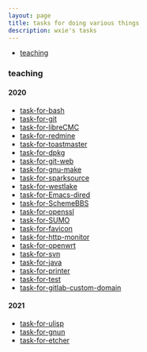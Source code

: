 ```yaml
---
layout: page
title: tasks for doing various things
description: wxie's tasks
---
```


<div class="navbar">
    <div class="navbar-inner">
        <ul class="nav">
            <li><a href="#teaching">teaching</a></li>
        </ul>
    </div>
</div>


### <a name="teaching"></a>teaching

#### 2020

- [task-for-bash](teaching/task-for-bash.html)
- [task-for-git](teaching/task-for-git.html)
- [task-for-libreCMC](teaching/task-for-libreCMC.html)
- [task-for-redmine](teaching/task-for-redmine.html)
- [task-for-toastmaster](teaching/task-for-toastmaster.html)
- [task-for-dpkg](teaching/task-for-dpkg.html)
- [task-for-git-web](teaching/task-for-git-web.html)
- [task-for-gnu-make](teaching/task-for-gnu-make.html)
- [task-for-sparksource](teaching/task-for-sparksource.html)
- [task-for-westlake](teaching/task-for-westlake.html)
- [task-for-Emacs-dired](teaching/task-for-Emacs-dired.html)
- [task-for-SchemeBBS](teaching/task-for-SchemeBBS.html)
- [task-for-openssl](teaching/task-for-openssl.html)
- [task-for-SUMO](teaching/task-for-SUMO.html)
- [task-for-favicon](teaching/task-for-favicon.html)
- [task-for-http-monitor](teaching/task-for-http-monitor.html)
- [task-for-openwrt](teaching/task-for-openwrt.html)
- [task-for-svn](teaching/task-for-svn.html)
- [task-for-java](teaching/task-for-java.html)
- [task-for-printer](teaching/task-for-printer.html)
- [task-for-test](teaching/task-for-test.html)
- [task-for-gitlab-custom-domain](teaching/task-for-gitlab-custom-domain.html)

#### 2021
- [task-for-ulisp](teaching/task-for-ulisp.html)
- [task-for-gnun](teaching/task-for-gnun.html)
- [task-for-etcher](teaching/task-for-etcher.html)